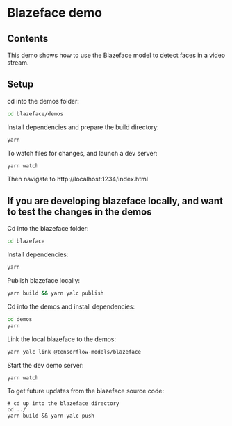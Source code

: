 # Blazeface demo

## Contents

This demo shows how to use the Blazeface model to detect faces in a video stream.

## Setup

cd into the demos folder:

```sh
cd blazeface/demos
```

Install dependencies and prepare the build directory:

```sh
yarn
```

To watch files for changes, and launch a dev server:

```sh
yarn watch
```

Then navigate to http://localhost:1234/index.html

## If you are developing blazeface locally, and want to test the changes in the demos

Cd into the blazeface folder:
```sh
cd blazeface
```

Install dependencies:
```sh
yarn
```

Publish blazeface locally:
```sh
yarn build && yarn yalc publish
```

Cd into the demos and install dependencies:

```sh
cd demos
yarn
```

Link the local blazeface to the demos:
```sh
yarn yalc link @tensorflow-models/blazeface
```

Start the dev demo server:
```sh
yarn watch
```

To get future updates from the blazeface source code:
```
# cd up into the blazeface directory
cd ../
yarn build && yarn yalc push
```
